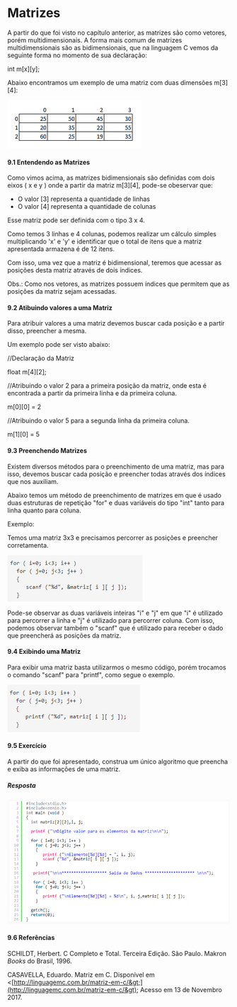# Matrizes

A partir do que foi visto no capítulo anterior, as matrizes são como vetores, porém multidimensionais. A forma mais comum de matrizes multidimensionais são as bidimensionais, que na linguagem C vemos da seguinte forma no momento de sua declaração:

int m\[x\]\[y\];

Abaixo encontramos um exemplo de uma matriz com duas dimensões m\[3\]\[4\]:

![](/assets/import.png)

#### 9.1 Entendendo as Matrizes

Como vimos acima, as matrizes bidimensionais são definidas com dois eixos \( x e y \) onde a partir da matriz m\[3\]\[4\], pode-se obeservar que:

* O valor \[3\] representa a quantidade de linhas
* O valor \[4\] representa a quantidade de colunas

Esse matriz pode ser definida com o tipo 3 x 4.

Como temos 3 linhas e 4 colunas, podemos realizar um cálculo simples multiplicando 'x' e 'y' e identificar que o total de itens que a matriz apresentada armazena é de 12 itens.

Com isso, uma vez que a matriz é bidimensional, teremos que acessar as posições desta matriz através de dois índices.

Obs.: Como nos vetores, as matrizes possuem índices que permitem que as posições da matriz sejam acessadas.

#### 9.2 Atibuindo valores a uma Matriz

Para atribuir valores a uma matriz devemos buscar cada posição e a partir disso, preencher a mesma.

Um exemplo pode ser visto abaixo:

//Declaração da Matriz

float m\[4\]\[2\];

//Atribuindo o valor 2 para a primeira posição da matriz, onde esta é encontrada a partir da primeira linha e da primeira coluna.

m\[0\]\[0\] = 2

//Atribuindo o valor 5 para a segunda linha da primeira coluna.

m\[1\]\[0\] = 5

#### 9.3 Preenchendo Matrizes

Existem diversos métodos para o preenchimento de uma matriz, mas para isso, devemos buscar cada posição e preencher todas através dos índices que nos auxiliam.

Abaixo temos um método de preenchimento de matrizes em que é usado duas estruturas de repetição "for" e duas variáveis do tipo "int" tanto para linha quanto para coluna.

Exemplo:

Temos uma matriz 3x3 e precisamos percorrer as posições e preencher corretamenta.

![](/assets/import2.png)

Pode-se observar as duas variáveis inteiras "i" e "j" em que "i" é utilizado para percorrer a linha e "j" é utilizado para percorrer coluna. Com isso, podemos observar também o "scanf" que é utilizado para receber o dado que preencherá as posições da matriz.

#### 9.4 Exibindo uma Matriz

Para exibir uma matriz basta utilizarmos o mesmo código, porém trocamos o comando "scanf" para "printf", como segue o exemplo.

![](/assets/import3.png)

#### 9.5 Exercício

A partir do que foi apresentado, construa um único algoritmo que preencha e exiba as informações de uma matriz.

##### Resposta

![](/assets/import4.png)

#### 9.6 Referências

SCHILDT, Herbert. C Completo e Total. Terceira Edição. São Paulo. Makron _Books_ do Brasil, 1996.

CASAVELLA, Eduardo. Matriz em C. Disponível em &lt;[http://linguagemc.com.br/matriz-em-c/&gt;](http://linguagemc.com.br/matriz-em-c/&gt); Acesso em 13 de Novembro 2017.

